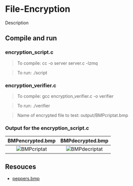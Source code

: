 # File-Encryption

Description

## Compile and run
### encryption_script.c
> To compile:  	cc -o server server.c -lzmq

> To run:		    ./script

### encryption_verifier.c
> To compile:  	gcc encryption_verifier.c -o verifier

> To run:		    ./verifier

> Name of encrypted file to test: output/BMPcriptat.bmp

### Output for the encryption_script.c

BMPencrypted.bmp           |  BMPdecrypted.bmp
:-------------------------:|:-------------------------:
![BMPcriptat](https://user-images.githubusercontent.com/57111995/74319362-78278100-4d87-11ea-9b2f-16eb94137a67.jpg)  |  ![BMPdecriptat](https://user-images.githubusercontent.com/57111995/74319402-8b3a5100-4d87-11ea-8461-9c7afb2c4bea.jpg)


## Resouces
- [peppers.bmp](https://homepages.cae.wisc.edu/~ece533/images/)
